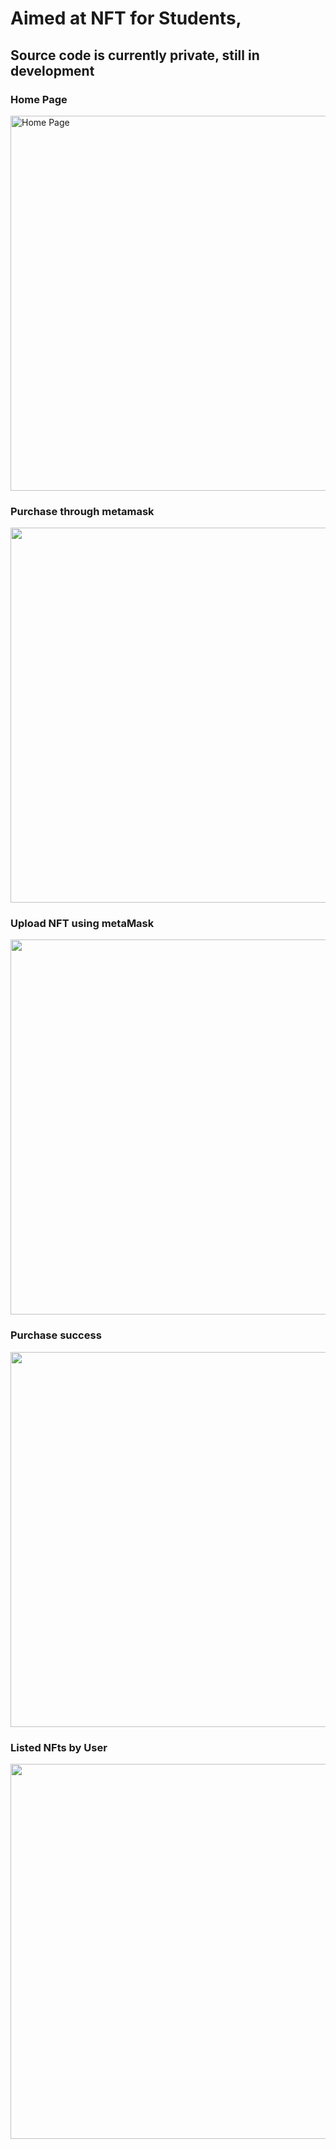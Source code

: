 # Aimed at NFT for Students,
## Source code is currently private, still in development

### Home Page
 <img src="https://github.com/ryan10projects/Nft_4_Students/blob/main/Home%20page.PNG" width="600" title="Home Page">

### Purchase through metamask
<img src="https://github.com/ryan10projects/Nft_4_Students/blob/main/Metamask%20wallet%20purchases.PNG" width="600" >

### Upload NFT using metaMask
<img src="https://https://github.com/ryan10projects/Nft_4_Students/blob/main/transactions.PNG" width="600" >

### Purchase success
<img src="https://github.com/ryan10projects/Nft_4_Students/blob/main/Purchase%20complete.PNG" width="600" >

### Listed NFts by User
<img src="https://github.com/ryan10projects/Nft_4_Students/blob/main/listed.PNG" width="600" >


</p>


